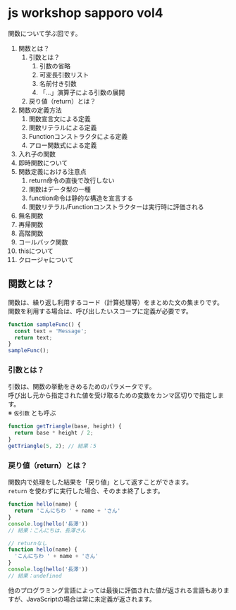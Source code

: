 # js workshop sapporo vol4

関数について学ぶ回です。

1. 関数とは？
    1. 引数とは？
        1. 引数の省略
        1. 可変長引数リスト
        1. 名前付き引数
        1. 「...」演算子による引数の展開
    1. 戻り値（return）とは？
1. 関数の定義方法
    1. 関数宣言文による定義
    1. 関数リテラルによる定義
    1. Functionコンストラクタによる定義
    1. アロー関数式による定義
1. 入れ子の関数
1. 即時関数について
1. 関数定義における注意点
   1. return命令の直後で改行しない
   1. 関数はデータ型の一種
   1. function命令は静的な構造を宣言する
   1. 関数リテラル/Functionコンストラクターは実行時に評価される
1. 無名関数
1. 再帰関数
1. 高階関数
1. コールバック関数
1. thisについて
1. クロージャについて

## 関数とは？

関数は、繰り返し利用するコード（計算処理等）をまとめた文の集まりです。  
関数を利用する場合は、呼び出したいスコープに定義が必要です。

```javascript
function sampleFunc() {
  const text = 'Message';
  return text;
}
sampleFunc();
```

### 引数とは？

引数は、関数の挙動をきめるためのパラメータです。  
呼び出し元から指定された値を受け取るための変数をカンマ区切りで指定します。  
※ `仮引数` とも呼ぶ

```javascript
function getTriangle(base, height) {
  return base * height / 2;
}
getTriangle(5, 2); // 結果：5
```

### 戻り値（return）とは？

関数内で処理をした結果を「戻り値」として返すことができます。  
`return` を使わずに実行した場合、そのまま終了します。

```javascript
function hello(name) {
  return 'こんにちわ ' + name + 'さん'
}
console.log(hello('長澤'))
// 結果：こんにちは、長澤さん
```

```javascript
// returnなし
function hello(name) {
  'こんにちわ ' + name + 'さん'
}
console.log(hello('長澤'))
// 結果：undefined
```

他のプログラミング言語によっては最後に評価された値が返される言語もありますが、JavaScriptの場合は常に未定義が返されます。


